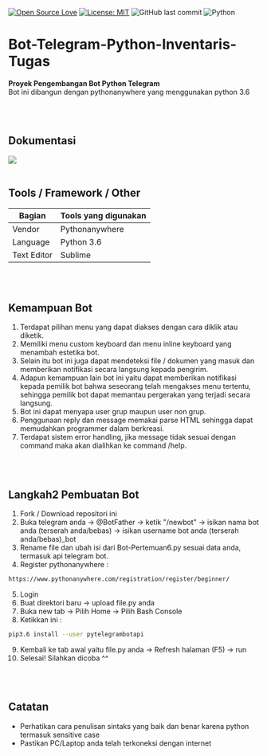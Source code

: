 [![Open Source Love](https://badges.frapsoft.com/os/v1/open-source.svg?style=flat)](https://github.com/ellerbrock/open-source-badges/)
[![License: MIT](https://img.shields.io/badge/License-MIT-green.svg)](https://opensource.org/licenses/MIT)
![GitHub last commit](https://img.shields.io/github/last-commit/devancakra/Bot-Telegram-Python-Inventaris-Tugas)
![Python](https://img.shields.io/badge/-Python-black?style=flat&logo=Python)

# Bot-Telegram-Python-Inventaris-Tugas
<b>Proyek Pengembangan Bot Python Telegram</b> <br>
Bot ini dibangun dengan pythonanywhere yang menggunakan python 3.6

<br>
<br>

## Dokumentasi
<img src="https://user-images.githubusercontent.com/54527592/100474241-c76e5080-3112-11eb-8e95-87ed4cdc8312.jpg" />

<br>
<br>

## Tools / Framework / Other
| Bagian | Tools yang digunakan |
| --- | --- |
| Vendor | Pythonanywhere |
| Language | Python 3.6 |
| Text Editor | Sublime |

<br>
<br>

## Kemampuan Bot
1. Terdapat pilihan menu yang dapat diakses dengan cara diklik atau diketik.
2. Memiliki menu custom keyboard dan menu inline keyboard yang menambah estetika bot. 
3. Selain itu bot ini juga dapat mendeteksi file / dokumen yang masuk dan memberikan notifikasi secara langsung kepada pengirim.
4. Adapun kemampuan lain bot ini yaitu dapat memberikan notifikasi kepada pemilik bot bahwa seseorang telah mengakses menu tertentu, sehingga pemilik bot dapat memantau pergerakan yang terjadi secara langsung. 
5. Bot ini dapat menyapa user grup maupun user non grup.
6. Penggunaan reply dan message memakai parse HTML sehingga dapat memudahkan programmer dalam berkreasi.
7. Terdapat sistem error handling, jika message tidak sesuai dengan command maka akan dialihkan ke command /help.

<br>
<br>

## Langkah2 Pembuatan Bot
1. Fork / Download repositori ini
2. Buka telegram anda -> @BotFather -> ketik "/newbot" -> isikan nama bot anda (terserah anda/bebas) -> isikan username bot anda (terserah anda/bebas)_bot
3. Rename file dan ubah isi dari Bot-Pertemuan6.py sesuai data anda, termasuk api telegram bot.
4. Register pythonanywhere : 

```bash
https://www.pythonanywhere.com/registration/register/beginner/
```

5. Login
6. Buat direktori baru -> upload file.py anda
7. Buka new tab -> Pilih Home -> Pilih Bash Console
8. Ketikkan ini :

```bash
pip3.6 install --user pytelegrambotapi
```

9. Kembali ke tab awal yaitu file.py anda -> Refresh halaman (F5) -> run
10. Selesai! Silahkan dicoba ^^

<br>
<br>

## Catatan
- Perhatikan cara penulisan sintaks yang baik dan benar karena python termasuk sensitive case
- Pastikan PC/Laptop anda telah terkoneksi dengan internet
